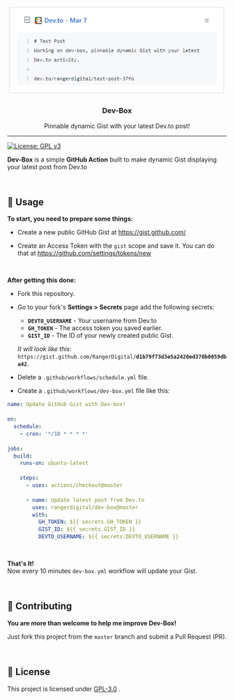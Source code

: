 <p align="center">
  <img width="500" src="example.png" alt="Example Gist">
  <h3 align="center">Dev-Box</h3>
  <p align="center">Pinnable dynamic Gist with your latest Dev.to post!</p>
</p>

***
[![License: GPL v3](https://img.shields.io/badge/License-GPLv3-blue.svg)](https://www.gnu.org/licenses/gpl-3.0)

**Dev-Box** is a simple **GitHub Action** built to make dynamic Gist displaying your latest post from Dev.to

<br>

## 🎉 Usage
**To start, you need to prepare some things:**
- Create a new public GitHub Gist at https://gist.github.com/

- Create an Access Token with the `gist` scope and save it.
You can do that at https://github.com/settings/tokens/new

<br>

**After getting this done:**
- Fork this repository.

- Go to your fork's **Settings > Secrets** page add the following secrets:
	- **`DEVTO_USERNAME`** - Your username from Dev.to
	- **`GH_TOKEN`** - The access token you saved earlier.
	- **`GIST_ID`** - The ID of your newly created public Gist.

   *It will look like this:*  
	 `https://gist.github.com/RangerDigital/`**`d1b79f73d3e5a2420ed370b0059dba42`**.

 - Delete a `.github/workflows/schedule.yml` file.

 - Create a `.github/workflows/dev-box.yml` file like this:

 ```yml
 name: Update GitHub Gist with Dev-box!

 on:
   schedule:
     - cron: '*/10 * * * *'

 jobs:
   build:
     runs-on: ubuntu-latest

     steps:
       - uses: actions/checkout@master

       - name: Update latest post from Dev.to
         uses: rangerdigital/dev-box@master
         with:
           GH_TOKEN: ${{ secrets.GH_TOKEN }}
           GIST_ID: ${{ secrets.GIST_ID }}
           DEVTO_USERNAME: ${{ secrets.DEVTO_USERNAME }}
 ```

<br>

**That's It!**  
Now every 10 minutes `dev-box.yml` workflow will update your Gist.

<br>

## 🚧 Contributing

**You are more than welcome to help me improve Dev-Box!**

Just fork this project from the `master` branch and submit a Pull Request (PR).

<br>

## 📃 License
This project is licensed under [GPL-3.0](https://choosealicense.com/licenses/gpl-3.0/) .
